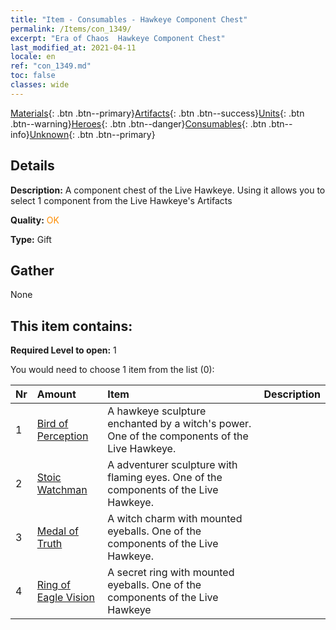 ```yaml
---
title: "Item - Consumables - Hawkeye Component Chest"
permalink: /Items/con_1349/
excerpt: "Era of Chaos  Hawkeye Component Chest"
last_modified_at: 2021-04-11
locale: en
ref: "con_1349.md"
toc: false
classes: wide
---
```

 [Materials](/Items/){: .btn .btn--primary}[Artifacts](/Items/Artifacts/){: .btn .btn--success}[Units](/Items/Units/){: .btn .btn--warning}[Heroes](/Items/Heroes/){: .btn .btn--danger}[Consumables](/Items/Consumables/){: .btn .btn--info}[Unknown](/Items/Unknown/){: .btn .btn--primary}

## Details
 **Description:** A component chest of the Live Hawkeye. Using it allows you to select 1 component from the Live Hawkeye's Artifacts

 **Quality:** <span style="color: #FF8C00">OK</span>

 **Type:** Gift

## Gather

  None

## This item contains:

 **Required Level to open:** 1

 You would need to choose 1 item from the list (0):

  | Nr | Amount |     Item    | Description |
  |:---|:-------|:------------|:-----------:|
  | 1 | [Bird of Perception](/Items/art_132/) | A hawkeye sculpture enchanted by a witch's power. One of the components of the Live Hawkeye. | 
  | 2 | [Stoic Watchman](/Items/art_133/) | A adventurer sculpture with flaming eyes. One of the components of the Live Hawkeye. | 
  | 3 | [Medal of Truth](/Items/art_134/) | A witch charm with mounted eyeballs. One of the components of the Live Hawkeye. | 
  | 4 | [Ring of Eagle Vision](/Items/art_135/) | A secret ring with mounted eyeballs. One of the components of the Live Hawkeye | 

